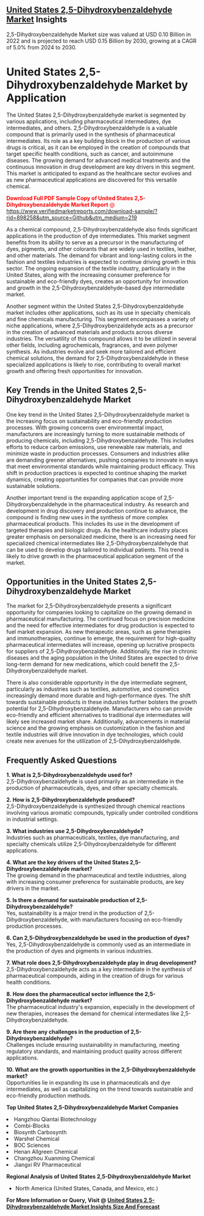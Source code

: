 <h2><a href="https://www.verifiedmarketreports.com/download-sample/?rid=898258&amp;utm_source=Github&amp;utm_medium=219" target="_blank">United States 2,5-Dihydroxybenzaldehyde Market</a> Insights</h2><p>2,5-Dihydroxybenzaldehyde Market size was valued at USD 0.10 Billion in 2022 and is projected to reach USD 0.15 Billion by 2030, growing at a CAGR of 5.0% from 2024 to 2030.</p><p><h1>United States 2,5-Dihydroxybenzaldehyde Market by Application</h1> <p>The United States 2,5-Dihydroxybenzaldehyde market is segmented by various applications, including pharmaceutical intermediates, dye intermediates, and others. 2,5-Dihydroxybenzaldehyde is a valuable compound that is primarily used in the synthesis of pharmaceutical intermediates. Its role as a key building block in the production of various drugs is critical, as it can be employed in the creation of compounds that target specific health conditions, such as cancer, and autoimmune diseases. The growing demand for advanced medical treatments and the continuous innovation in drug development are key drivers in this segment. This market is anticipated to expand as the healthcare sector evolves and as new pharmaceutical applications are discovered for this versatile chemical. <p><span class=""><span style="color: #ff0000;"><strong>Download Full PDF Sample Copy of United States 2,5-Dihydroxybenzaldehyde Market Report</strong> @ </span><a href="https://www.verifiedmarketreports.com/download-sample/?rid=898258&amp;utm_source=Github&amp;utm_medium=219" target="_blank">https://www.verifiedmarketreports.com/download-sample/?rid=898258&amp;utm_source=Github&amp;utm_medium=219</a></span></p></p> <p>As a chemical compound, 2,5-Dihydroxybenzaldehyde also finds significant applications in the production of dye intermediates. This market segment benefits from its ability to serve as a precursor in the manufacturing of dyes, pigments, and other colorants that are widely used in textiles, leather, and other materials. The demand for vibrant and long-lasting colors in the fashion and textiles industries is expected to continue driving growth in this sector. The ongoing expansion of the textile industry, particularly in the United States, along with the increasing consumer preference for sustainable and eco-friendly dyes, creates an opportunity for innovation and growth in the 2,5-Dihydroxybenzaldehyde-based dye intermediate market. <p>Another segment within the United States 2,5-Dihydroxybenzaldehyde market includes other applications, such as its use in specialty chemicals and fine chemicals manufacturing. This segment encompasses a variety of niche applications, where 2,5-Dihydroxybenzaldehyde acts as a precursor in the creation of advanced materials and products across diverse industries. The versatility of this compound allows it to be utilized in several other fields, including agrochemicals, fragrances, and even polymer synthesis. As industries evolve and seek more tailored and efficient chemical solutions, the demand for 2,5-Dihydroxybenzaldehyde in these specialized applications is likely to rise, contributing to overall market growth and offering fresh opportunities for innovation. <h2>Key Trends in the United States 2,5-Dihydroxybenzaldehyde Market</h2> <p>One key trend in the United States 2,5-Dihydroxybenzaldehyde market is the increasing focus on sustainability and eco-friendly production processes. With growing concerns over environmental impact, manufacturers are increasingly turning to more sustainable methods of producing chemicals, including 2,5-Dihydroxybenzaldehyde. This includes efforts to reduce carbon emissions, use renewable raw materials, and minimize waste in production processes. Consumers and industries alike are demanding greener alternatives, pushing companies to innovate in ways that meet environmental standards while maintaining product efficacy. This shift in production practices is expected to continue shaping the market dynamics, creating opportunities for companies that can provide more sustainable solutions. <p>Another important trend is the expanding application scope of 2,5-Dihydroxybenzaldehyde in the pharmaceutical industry. As research and development in drug discovery and production continue to advance, the compound is finding new uses in the synthesis of more complex pharmaceutical products. This includes its use in the development of targeted therapies and biologic drugs. As the healthcare industry places greater emphasis on personalized medicine, there is an increasing need for specialized chemical intermediates like 2,5-Dihydroxybenzaldehyde that can be used to develop drugs tailored to individual patients. This trend is likely to drive growth in the pharmaceutical application segment of the market. <h2>Opportunities in the United States 2,5-Dihydroxybenzaldehyde Market</h2> <p>The market for 2,5-Dihydroxybenzaldehyde presents a significant opportunity for companies looking to capitalize on the growing demand in pharmaceutical manufacturing. The continued focus on precision medicine and the need for effective intermediates for drug production is expected to fuel market expansion. As new therapeutic areas, such as gene therapies and immunotherapies, continue to emerge, the requirement for high-quality pharmaceutical intermediates will increase, opening up lucrative prospects for suppliers of 2,5-Dihydroxybenzaldehyde. Additionally, the rise in chronic diseases and the aging population in the United States are expected to drive long-term demand for new medications, which could benefit the 2,5-Dihydroxybenzaldehyde market. <p>There is also considerable opportunity in the dye intermediate segment, particularly as industries such as textiles, automotive, and cosmetics increasingly demand more durable and high-performance dyes. The shift towards sustainable products in these industries further bolsters the growth potential for 2,5-Dihydroxybenzaldehyde. Manufacturers who can provide eco-friendly and efficient alternatives to traditional dye intermediates will likely see increased market share. Additionally, advancements in material science and the growing emphasis on customization in the fashion and textile industries will drive innovation in dye technologies, which could create new avenues for the utilization of 2,5-Dihydroxybenzaldehyde. <h2>Frequently Asked Questions</h2> <p><strong>1. What is 2,5-Dihydroxybenzaldehyde used for?</strong><br>2,5-Dihydroxybenzaldehyde is used primarily as an intermediate in the production of pharmaceuticals, dyes, and other specialty chemicals.</p> <p><strong>2. How is 2,5-Dihydroxybenzaldehyde produced?</strong><br>2,5-Dihydroxybenzaldehyde is synthesized through chemical reactions involving various aromatic compounds, typically under controlled conditions in industrial settings.</p> <p><strong>3. What industries use 2,5-Dihydroxybenzaldehyde?</strong><br>Industries such as pharmaceuticals, textiles, dye manufacturing, and specialty chemicals utilize 2,5-Dihydroxybenzaldehyde for different applications.</p> <p><strong>4. What are the key drivers of the United States 2,5-Dihydroxybenzaldehyde market?</strong><br>The growing demand in the pharmaceutical and textile industries, along with increasing consumer preference for sustainable products, are key drivers in the market.</p> <p><strong>5. Is there a demand for sustainable production of 2,5-Dihydroxybenzaldehyde?</strong><br>Yes, sustainability is a major trend in the production of 2,5-Dihydroxybenzaldehyde, with manufacturers focusing on eco-friendly production processes.</p> <p><strong>6. Can 2,5-Dihydroxybenzaldehyde be used in the production of dyes?</strong><br>Yes, 2,5-Dihydroxybenzaldehyde is commonly used as an intermediate in the production of dyes and pigments in various industries.</p> <p><strong>7. What role does 2,5-Dihydroxybenzaldehyde play in drug development?</strong><br>2,5-Dihydroxybenzaldehyde acts as a key intermediate in the synthesis of pharmaceutical compounds, aiding in the creation of drugs for various health conditions.</p> <p><strong>8. How does the pharmaceutical sector influence the 2,5-Dihydroxybenzaldehyde market?</strong><br>The pharmaceutical industry's expansion, especially in the development of new therapies, increases the demand for chemical intermediates like 2,5-Dihydroxybenzaldehyde.</p> <p><strong>9. Are there any challenges in the production of 2,5-Dihydroxybenzaldehyde?</strong><br>Challenges include ensuring sustainability in manufacturing, meeting regulatory standards, and maintaining product quality across different applications.</p> <p><strong>10. What are the growth opportunities in the 2,5-Dihydroxybenzaldehyde market?</strong><br>Opportunities lie in expanding its use in pharmaceuticals and dye intermediates, as well as capitalizing on the trend towards sustainable and eco-friendly production methods.</p> </p><p><strong>Top United States 2,5-Dihydroxybenzaldehyde Market Companies</strong></p><div data-test-id=""><p><li>Hangzhou Qiantai Biotechnology</li><li> Combi-Blocks</li><li> Biosynth Carbosynth</li><li> Warshel Chemical</li><li> BOC Sciences</li><li> Henan Allgreen Chemical</li><li> Changzhou Xuanming Chemical</li><li> Jiangxi RV Pharmaceutical</li></p><div><strong>Regional Analysis of&nbsp;United States 2,5-Dihydroxybenzaldehyde Market</strong></div><ul><li dir="ltr"><p dir="ltr">North America&nbsp;(United States, Canada, and Mexico, etc.)</p></li></ul><p><strong>For More Information or Query, Visit @&nbsp;</strong><strong><a href="https://www.verifiedmarketreports.com/product/2-5-dihydroxybenzaldehyde-market/?utm_source=Github&amp;utm_medium=219" target="_blank">United States 2,5-Dihydroxybenzaldehyde Market Insights Size And Forecast</a></strong></p></div>
